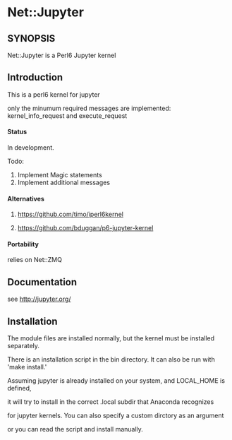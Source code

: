 # Net::Jupyter

## SYNOPSIS

Net::Jupyter is a Perl6 Jupyter kernel

## Introduction

  This is a perl6 kernel for jupyter

  only the minumum required messages are implemented: kernel_info_request and execute_request

#### Status

  In development.

  Todo:
  1. Implement Magic statements
  2. Implement additional messages


#### Alternatives

  1. https://github.com/timo/iperl6kernel

  2. https://github.com/bduggan/p6-jupyter-kernel


#### Portability
  relies on Net::ZMQ


## Documentation

  see http://jupyter.org/

## Installation

  The module files are installed normally, but the kernel must be installed separately.

  There is an installation script in the bin directory. It can also be run with 'make install.'

  Assuming jupyter is already installed on your system, and  LOCAL_HOME is defined,

  it will try to install in the correct .local subdir that Anaconda recognizes

  for jupyter kernels.  You can also specify a custom dirctory as an argument

  or you can read the script and install manually.

